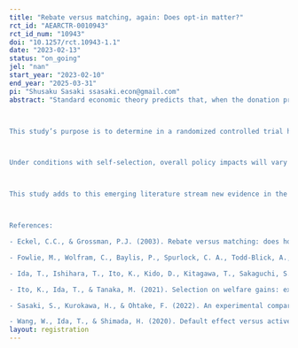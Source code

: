 ```yaml
---
title: "Rebate versus matching, again: Does opt-in matter?"
rct_id: "AEARCTR-0010943"
rct_id_num: "10943"
doi: "10.1257/rct.10943-1.1"
date: "2023-02-13"
status: "on_going"
jel: "nan"
start_year: "2023-02-10"
end_year: "2025-03-31"
pi: "Shusaku Sasaki ssasaki.econ@gmail.com"
abstract: "Standard economic theory predicts that, when the donation price and all other factors are equal, there should be no difference in individuals’ donation behavior under matching and rebate schemes. For example, a 1:1 matching is equivalent to a 50% rebate. In the former scheme, when one chooses to donate 5000 JPY to a charity, the same amount will be added to this donation, thus making the total amount donated to the charity 10,000 JPY. In the latter scheme, when one chooses to donate 10,000 JPY to a charity, half of the amount will be refunded, making the actual donation expenditure 5000 JPY. Similarly, a 2:1 matching is equivalent to a 33% rebate, and a 4:1 matching is equivalent to a 20% rebate. However, Eckel and Grossman (2003) experimentally reveal that donation rates and average donation expenditures for matching are higher than for rebate. Sasaki, Kurokawa, and Ohtake (2021) use a Japanese nationwide sample and report the findings consistent with Eckel and Grossman (2003).

This study’s purpose is to determine in a randomized controlled trial how treatment effects of matching and rebate change when people can self-select whether to use such schemes or not. Most traditional policy research using randomized controlled trials has measured the causal effects of mandatory policy assignment. However, implementing a policy intervention in a mandatory manner is rare in the real world. This is because mandatory implementation requires a system that enables a policy to be applied to all individuals involved and monitors their adherence to it. Also, a policy must be made mandatory by law, and implementation costs tend to be extremely high. In practice, policies are often applied to only those who choose to accept them, in particular by employing an opt-in scheme, where a policy is not applied by default, but rather only upon request.

Under conditions with self-selection, overall policy impacts will vary depending on the heterogeneous effects across individuals and which individuals self-select to receive the policy. For example, if a policy is widely accepted by people for whom a large (or significant) positive policy effect appears, the overall policy impact will become larger than if the policy intervention was mandated, and thus the policy function more efficiently due to self-selection. Conversely, if those who are likely to experience small or negative effects choose to receive a policy intervention, the overall policy impact will become relatively small, and self-selection will prevent it from functioning efficiently. To accurately understand the real-world implications of policy interventions, it is essential to ascertain the influence of self-selection on policy efficiency. Recent field experimental studies have begun to measure policy intervention effects after considering self-selection, particularly in electricity markets (Wang et al. 2020; Fowlie et al. 2021; Ito et al. 2021; Ida et al. 2022).

This study adds to this emerging literature stream new evidence in the context of charitable giving by measuring the treatment effects of matching and rebate, while considering self-selection.

References:
- Eckel, C.C., & Grossman, P.J. (2003). Rebate versus matching: does how we subsidize charitable contributions matter?. Journal of Public Economics, 87(3-4), 681-701.
- Fowlie, M., Wolfram, C., Baylis, P., Spurlock, C. A., Todd-Blick, A., & Cappers, P. (2021). Default effects and follow-on behaviour: evidence from an electricity pricing program. The Review of Economic Studies, 88(6), 2886–2934.
- Ida, T., Ishihara, T., Ito, K., Kido, D., Kitagawa, T., Sakaguchi, S., & Sasaki, S. (2022). Choosing who chooses: selection-driven targeting in energy rebate programs. National Bureau of Economic Research. (No. w30469). 
- Ito, K., Ida, T., & Tanaka, M. (2021). Selection on welfare gains: experimental evidence from electricity plan choice. National Bureau of Economic Research. (No. w28413).
- Sasaki, S., Kurokawa, H., & Ohtake, F. (2022). An experimental comparison of rebate and matching in charitable giving: The case of Japan. The Japanese Economic Review, 73(1), 147-177.
- Wang, W., Ida, T., & Shimada, H. (2020). Default effect versus active decision: evidence from a field experiment in Los Alamos. European Economic Review, 128, 103498."
layout: registration
---
```


